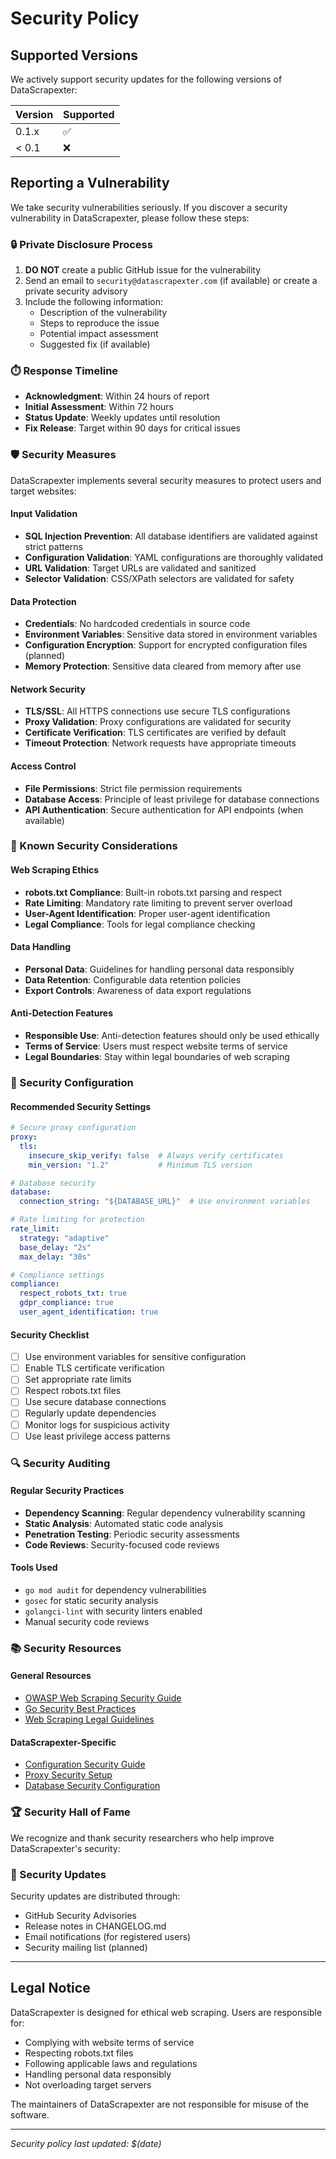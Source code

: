 # Security Policy

## Supported Versions

We actively support security updates for the following versions of DataScrapexter:

| Version | Supported          |
| ------- | ------------------ |
| 0.1.x   | :white_check_mark: |
| < 0.1   | :x:                |

## Reporting a Vulnerability

We take security vulnerabilities seriously. If you discover a security vulnerability in DataScrapexter, please follow these steps:

### 🔒 Private Disclosure Process

1. **DO NOT** create a public GitHub issue for the vulnerability
2. Send an email to `security@datascrapexter.com` (if available) or create a private security advisory
3. Include the following information:
   - Description of the vulnerability
   - Steps to reproduce the issue
   - Potential impact assessment
   - Suggested fix (if available)

### ⏱️ Response Timeline

- **Acknowledgment**: Within 24 hours of report
- **Initial Assessment**: Within 72 hours
- **Status Update**: Weekly updates until resolution
- **Fix Release**: Target within 90 days for critical issues

### 🛡️ Security Measures

DataScrapexter implements several security measures to protect users and target websites:

#### Input Validation

- **SQL Injection Prevention**: All database identifiers are validated against strict patterns
- **Configuration Validation**: YAML configurations are thoroughly validated
- **URL Validation**: Target URLs are validated and sanitized
- **Selector Validation**: CSS/XPath selectors are validated for safety

#### Data Protection

- **Credentials**: No hardcoded credentials in source code
- **Environment Variables**: Sensitive data stored in environment variables
- **Configuration Encryption**: Support for encrypted configuration files (planned)
- **Memory Protection**: Sensitive data cleared from memory after use

#### Network Security

- **TLS/SSL**: All HTTPS connections use secure TLS configurations
- **Proxy Validation**: Proxy configurations are validated for security
- **Certificate Verification**: TLS certificates are verified by default
- **Timeout Protection**: Network requests have appropriate timeouts

#### Access Control

- **File Permissions**: Strict file permission requirements
- **Database Access**: Principle of least privilege for database connections
- **API Authentication**: Secure authentication for API endpoints (when available)

### 🚨 Known Security Considerations

#### Web Scraping Ethics

- **robots.txt Compliance**: Built-in robots.txt parsing and respect
- **Rate Limiting**: Mandatory rate limiting to prevent server overload
- **User-Agent Identification**: Proper user-agent identification
- **Legal Compliance**: Tools for legal compliance checking

#### Data Handling

- **Personal Data**: Guidelines for handling personal data responsibly
- **Data Retention**: Configurable data retention policies
- **Export Controls**: Awareness of data export regulations

#### Anti-Detection Features

- **Responsible Use**: Anti-detection features should only be used ethically
- **Terms of Service**: Users must respect website terms of service
- **Legal Boundaries**: Stay within legal boundaries of web scraping

### 🔧 Security Configuration

#### Recommended Security Settings

```yaml
# Secure proxy configuration
proxy:
  tls:
    insecure_skip_verify: false  # Always verify certificates
    min_version: "1.2"           # Minimum TLS version

# Database security
database:
  connection_string: "${DATABASE_URL}"  # Use environment variables

# Rate limiting for protection
rate_limit:
  strategy: "adaptive"
  base_delay: "2s"
  max_delay: "30s"

# Compliance settings
compliance:
  respect_robots_txt: true
  gdpr_compliance: true
  user_agent_identification: true
```

#### Security Checklist

- [ ] Use environment variables for sensitive configuration
- [ ] Enable TLS certificate verification
- [ ] Set appropriate rate limits
- [ ] Respect robots.txt files
- [ ] Use secure database connections
- [ ] Regularly update dependencies
- [ ] Monitor logs for suspicious activity
- [ ] Use least privilege access patterns

### 🔍 Security Auditing

#### Regular Security Practices

- **Dependency Scanning**: Regular dependency vulnerability scanning
- **Static Analysis**: Automated static code analysis
- **Penetration Testing**: Periodic security assessments
- **Code Reviews**: Security-focused code reviews

#### Tools Used

- `go mod audit` for dependency vulnerabilities
- `gosec` for static security analysis
- `golangci-lint` with security linters enabled
- Manual security code reviews

### 📚 Security Resources

#### General Resources

- [OWASP Web Scraping Security Guide](https://owasp.org/)
- [Go Security Best Practices](https://golang.org/doc/security/)
- [Web Scraping Legal Guidelines](https://blog.apify.com/is-web-scraping-legal/)

#### DataScrapexter-Specific

- [Configuration Security Guide](docs/configuration.md#security)
- [Proxy Security Setup](docs/development-tools-configuration-guide.md)
- [Database Security Configuration](docs/api.md#database-security)

### 🏆 Security Hall of Fame

We recognize and thank security researchers who help improve DataScrapexter's security:

<!-- Future security contributors will be listed here -->

### 📝 Security Updates

Security updates are distributed through:

- GitHub Security Advisories
- Release notes in CHANGELOG.md
- Email notifications (for registered users)
- Security mailing list (planned)

---

## Legal Notice

DataScrapexter is designed for ethical web scraping. Users are responsible for:

- Complying with website terms of service
- Respecting robots.txt files
- Following applicable laws and regulations
- Handling personal data responsibly
- Not overloading target servers

The maintainers of DataScrapexter are not responsible for misuse of the software.

---

*Security policy last updated: $(date)*
